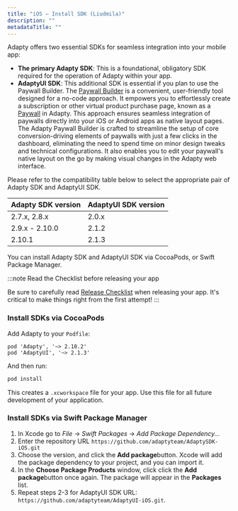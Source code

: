```yaml
---
title: "iOS – Install SDK (Liudmila)"
description: ""
metadataTitle: ""
---
```


Adapty offers two essential SDKs for seamless integration into your mobile app:

- **The primary Adapty SDK**: This is a foundational, obligatory SDK required for the operation of Adapty within your app.
- **AdaptyUI SDK**: This additional SDK is essential if you plan to use the Paywall Builder. The [Paywall Builder](paywall-builder-getting-started) is a convenient, user-friendly tool designed for a no-code approach. It empowers you to effortlessly create a subscription or other virtual product purchase page, known as a [Paywall](paywalls) in Adapty. This approach ensures seamless integration of paywalls directly into your iOS or Android apps as native layout pages.  
  The Adapty Paywall Builder is crafted to streamline the setup of core conversion-driving elements of paywalls with just a few clicks in the dashboard, eliminating the need to spend time on minor design tweaks and technical configurations. It also enables you to edit your paywall's native layout on the go by making visual changes in the Adapty web interface.  

Please refer to the compatibility table below to select the appropriate pair of Adapty SDK and AdaptyUI SDK.

| Adapty SDK version | AdaptyUI SDK version |
| :----------------- | :------------------- |
| 2.7.x, 2.8.x       | 2.0.x                |
| 2.9.x - 2.10.0     | 2.1.2                |
| 2.10.1             | 2.1.3                |

You can install Adapty SDK and AdaptyUI SDK via CocoaPods, or Swift Package Manager.

:::note
Read the Checklist before releasing your app

Be sure to carefully read [Release Checklist](release-checklist) when releasing your app. It's critical to make things right from the first attempt!
:::

### Install SDKs via CocoaPods

Add Adapty to your `Podfile`:

```shell title="Podfile"
pod 'Adapty', '~> 2.10.2'
pod 'AdaptyUI', '~> 2.1.3'
```

And then run:

```sh title="Sh"
pod install
```

This creates a `.xcworkspace` file for your app. Use this file for all future development of your application.

### Install SDKs via Swift Package Manager

1. In Xcode go to _File_ -> _Swift Packages_ -> _Add Package Dependency..._
2. Enter the repository URL `https://github.com/adaptyteam/AdaptySDK-iOS.git`
3. Choose the version, and click the **Add package**button. Xcode will add the package dependency to your project, and you can import it.
4. In the **Choose Package Products** window, click click the **Add package**button once again. The package will appear in the **Packages** list. 
5. Repeat steps 2-3 for AdaptyUI SDK URL: `https://github.com/adaptyteam/AdaptyUI-iOS.git`.